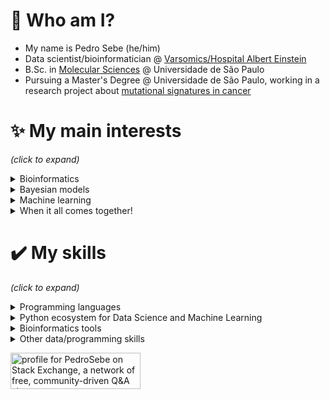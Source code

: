 # 🚀 Who am I?
- My name is Pedro Sebe (he/him)
- Data scientist/bioinformatician @ [Varsomics/Hospital Albert Einstein](https://varsomics.com/)
- B.Sc. in [Molecular Sciences](http://www.cecm.usp.br/) @ Universidade de São Paulo
- Pursuing a Master's Degree @ Universidade de São Paulo, working in a research project about [mutational signatures in cancer](https://github.com/PedroSebe/signature-inference)

# ✨ My main interests
*(click to expand)*
<details><summary>Bioinformatics</summary>
  Bioinformatics is the interdisciplinary area applying methods from Computer Science to solve Biology problems, specially in Molecular Biology. At Hospital Albert Einstein, I use Bioinformatics tools to analyse data from the clinical lab at Hospital Albert Einstein, in the areas of Oncology (detection of fusions in RNAseq, identification of mutational signatures) and Metagenomics/Metatranscriptomics (identification of pathogens).
</details>
<details><summary>Bayesian models</summary>
  I believe bayesian inference has a lot to offer in the data science/machine learning setting. By using posterior (or posterior predictive distributions), we can represent and assess the uncertainty of individual predictions, which can be quite helpful when models are used in high stakes decisions. Lots of problems from traditional stats/ML can be handled by bayesian inference in a more natural, principled manner, including: 
  <ul>
    <li>partial pooling with hierarchical models</li>
    <li>feature selection with sparsifying priors</li>
    <li>nonparametric curve fitting with gaussian processes</li>
    <li>model selection and model stacking
    <li>missing data imputation by marginalization.
  </ul>
  Despite great advances in computational methods such as Hamiltonian Monte Carlo algorithms, an important problem with bayesian methods is compute time/resources. On the other hand, libraries such as <a href="https://github.com/pymc-devs/pymc">PyMC</a> allows us to implement bayesian models in a modularized and even pythonic way, contributing to the wider adoption of the bayesian framework.
</details>
<details><summary>Machine learning</summary>
  I am also an ML enthusiast. Machine learning is already part of our daily lives, and I believe it will only grow in importance in the next years. It also raises new challenges: how to deploy and maintain our models (MLOps and data engineering), how to ensure data quality, how to explain predictions (explainable AI) and how to ensure our models are fair and not biased. The most interesting ML themes to me right now are feature engineering (how can we translate the relevant information in our data in numerical form for our models in an optimal way?), uncertainty evaluation (how can we build models able to answer "I don't know" for instances where a good prediction cannot be ensured?) and active learning.
</details>
<details><summary>When it all comes together!</summary>
  ML and Bayes both can be applied to generate value in Bioinformatics. Look, for example, at the neural network AlphaFold, that provided the best solution so far to the decades old problem of protein structure prediction. I am glad to be able to work in problems like this at work and grad school! At Varsomics, we are developing ML models to find pathogens in metagenomics/metatranscriptomics data. In my Master's degree, I am trying to recover mutational signatures from small sequencing data using bayesian inference.
</details>

# ✔️ My skills
*(click to expand)*
<details><summary>Programming languages</summary>
  <ul>
    <li>Proficient in Python and Bash</li>
    <li>Learning R</li>
    <li>Notions of C, JS and PHP</li>
  </ul>
</details>
<details><summary>Python ecosystem for Data Science and Machine Learning</summary>
  <ul>
    <li><b>Data manipulation:</b> Pandas, Numpy</li>
    <li><b>Data visualization:</b> Matplotlib, Seaborn, basic Plotly</li>
    <li><b>Machine Learning:</b> Scikit-learn, Tensorflow, Jax</li>
    <li>Jupyter Notebook/Jupyter Lab, PyMC</li>
  </ul>
</details>
<details><summary>Bioinformatics tools</summary>
  <ul>
    <li>NGS quality control and filtering with <b>AfterQC</b> and <b>FastQC</b></li>
    <li>De novo assembly with <b>SPAdes</b></li>
    <li>Variant calling with <b>GATK</b> tools and <b>Freebayes</b></li>
    <li>Variant annotation with <b>snpEff</b> and <b>Annovar</b></li>
    <li>Taxonomic classification with <b>Kraken</b></li>
    <li>Genetic analysis with <b>Plink</b></li>
    <li>Genomic data manipulation with <b>samtools</b> and <b>bedtools</b></li>
  </ul>
</details>
<details><summary>Other data/programming skills</summary>
  <ul>
    <li>Version control with <b>Git</b>.</li>
    <li>Basic relational database queries with <b>SQL</b></li>
    <li>Basic queries to graph databases with <b>Neo4j</b></li>
    <li>Learning <b>Tidyverse</b> tools for data analysis in R</li>
  </ul>
</details>

<!-- StackExchange Flair -->
<a href="https://stackexchange.com/users/11586758"><img src="https://stackexchange.com/users/flair/11586758.png?theme=dark" width="208" height="58" alt="profile for PedroSebe on Stack Exchange, a network of free, community-driven Q&amp;A sites" title="profile for PedroSebe on Stack Exchange, a network of free, community-driven Q&amp;A sites"></a>

<!--
## 💡 What I want to learn next

**PedroSebe/PedroSebe** is a ✨ _special_ ✨ repository because its `README.md` (this file) appears on your GitHub profile.

Here are some ideas to get you started:

- 🔭 I’m currently working on ...
- 🌱 I’m currently learning ...
- 👯 I’m looking to collaborate on ...
- 🤔 I’m looking for help with ...
- 💬 Ask me about ...
- 📫 How to reach me: ...
- 😄 Pronouns: ...
- ⚡ Fun fact: ...
-->
